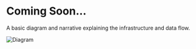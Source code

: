 # Coming Soon...

A basic diagram and narrative explaining the infrastructure and data flow.

![Diagram](/img/fitzapp.jpg)
